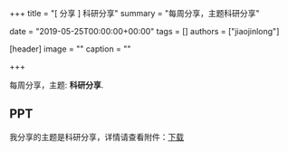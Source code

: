 +++
title = "[ 分享 ] 科研分享"
summary = "每周分享，主题科研分享"

date = "2019-05-25T00:00:00+00:00"
tags = []
authors = ["jiaojinlong"]

[header]
image = ""
caption = ""

+++

每周分享，主题: **科研分享**.

## PPT


我分享的主题是科研分享，详情请查看附件：[下载](https://mail.qq.com/cgi-bin/mail_spam?action=check_link&url=https://cdn.coden.hk/c422/weekly-keynote/2019-05-25-jiaojinlong/%25E5%25AD%25A6%25E4%25B9%25A0%25E5%2588%2586%25E4%25BA%25AB.pptx&mailid=GgcJYnIFBQYCGg5TT1RMaVRjXXUABXRaZGJ7Y1B6Zw4C&spam=0)

